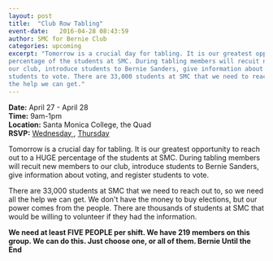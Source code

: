 ```yaml
---
layout: post
title:  "Club Row Tabling"
event-date:   2016-04-28 08:43:59
author: SMC for Bernie Club
categories: upcoming
excerpt: "Tomorrow is a crucial day for tabling. It is our greatest opportunity to reach out to a HUGE 
percentage of the students at SMC. During tabling members will recuit new members to 
our club, introduce students to Bernie Sanders, give information about voting, and register 
students to vote. There are 33,000 students at SMC that we need to reach out to, so we need all 
the help we can get."
---
```


<div class="post-info">
<b>Date:</b>  April 27 - April 28 <br>
<b>Time:</b>  9am-1pm <br>
<b>Location:</b>  Santa Monica College, the Quad <br>
<b>RSVP:</b> <a href="https://www.facebook.com/groups/556637134498576/permalink/582377398591216/"> Wednesday </a>, 
<a href="https://www.facebook.com/groups/556637134498576/permalink/582714371890852/"> Thursday </a> 
</div>

Tomorrow is a crucial day for tabling. It is our greatest opportunity to reach out to a HUGE 
percentage of the students at SMC. During tabling members will recuit new members to 
our club, introduce students to Bernie Sanders, give information about voting, and register 
students to vote. 

There are 33,000 students at SMC that we need to reach out to, so we need all 
the help we can get.  We don't have the money to buy elections, but our power comes from the 
people. There are thousands of students at SMC that would be willing to volunteer if they had
the information. 

**We need at least FIVE PEOPLE per shift. We have 219 members on this group. 
We can do this. Just choose one, or all of them. Bernie Until the End**